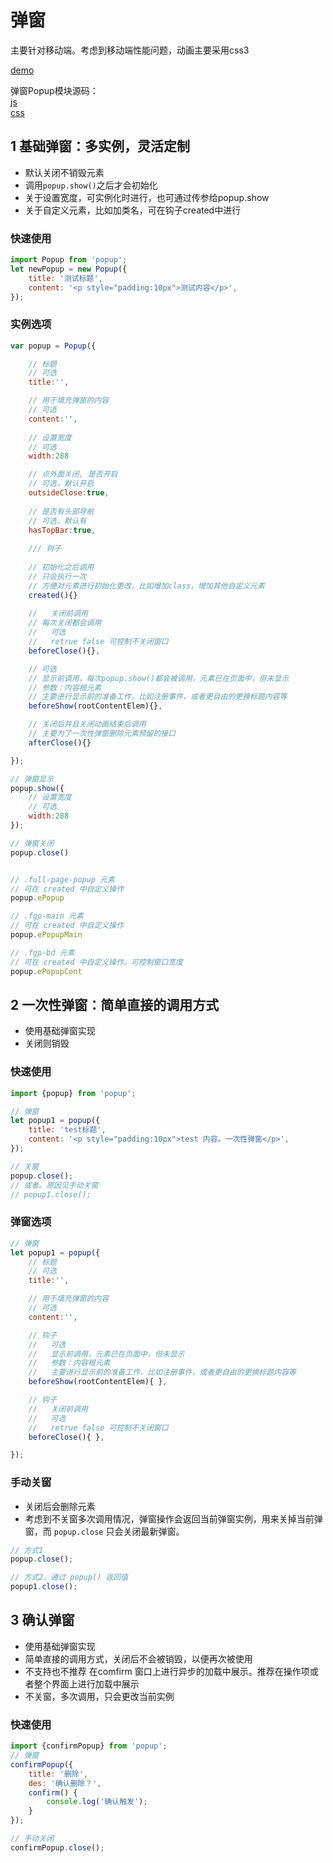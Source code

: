 

# 弹窗
主要针对移动端。考虑到移动端性能问题，动画主要采用css3  

[demo](http://cqlql.github.io/demo/20170217_弹窗/dist/index.html)  

弹窗Popup模块源码：  
[js](https://github.com/cqlql/cqlql.github.io/blob/master/js/modules/popup.js)  
[css](https://github.com/cqlql/cqlql.github.io/blob/master/js/modules/popup.js)



## 1 基础弹窗：多实例，灵活定制
- 默认关闭不销毁元素
- 调用`popup.show()`之后才会初始化
- 关于设置宽度，可实例化时进行，也可通过传参给popup.show
- 关于自定义元素，比如加类名，可在钩子created中进行


### 快速使用

``` javascript
import Popup from 'popup';
let newPopup = new Popup({
    title: '测试标题',
    content: '<p style="padding:10px">测试内容</p>',
});
```

### 实例选项
``` javascript
var popup = Popup({

    // 标题
    // 可选
    title:'',

    // 用于填充弹窗的内容
    // 可选
    content:'',
    
    // 设置宽度
    // 可选
    width:288

    // 点外面关闭, 是否开启
    // 可选，默认开启
    outsideClose:true,
    
    // 是否有头部导航
    // 可选，默认有
    hasTopBar:true,
    
    /// 钩子
    
    // 初始化之后调用
    // 只会执行一次
    // 方便对元素进行初始化更改，比如增加class，增加其他自定义元素
    created(){}
    
    //   关闭前调用
    // 每次关闭都会调用
    //   可选
    //   retrue false 可控制不关闭窗口
    beforeClose(){},

    // 可选
    // 显示前调用，每次popup.show()都会被调用，元素已在页面中，但未显示
    // 参数：内容根元素
    // 主要进行显示前的准备工作，比如注册事件，或者更自由的更换标题内容等
    beforeShow(rootContentElem){},

    // 关闭后并且关闭动画结束后调用
    // 主要为了一次性弹窗删除元素预留的接口
    afterClose(){}

});

// 弹窗显示
popup.show({
    // 设置宽度
    // 可选
    width:288
});

// 弹窗关闭
popup.close()


// .full-page-popup 元素
// 可在 created 中自定义操作
popup.ePopup

// .fgp-main 元素
// 可在 created 中自定义操作
popup.ePopupMain

// .fgp-bd 元素
// 可在 created 中自定义操作。可控制窗口宽度
popup.ePopupCont
```

## 2 一次性弹窗：简单直接的调用方式
- 使用基础弹窗实现  
- 关闭则销毁


### 快速使用
``` javascript
import {popup} from 'popup';

// 弹窗
let popup1 = popup({
    title: 'test标题',
    content: '<p style="padding:10px">test 内容。一次性弹窗</p>',
});

// 关窗
popup.close();
// 或者。原因见手动关窗
// popup1.close();
```

### 弹窗选项

``` javascript
// 弹窗
let popup1 = popup({
    // 标题
    // 可选
    title:'',

    // 用于填充弹窗的内容
    // 可选
    content:'',

    // 钩子
    //   可选
    //   显示前调用，元素已在页面中，但未显示
    //   参数：内容根元素
    //   主要进行显示前的准备工作，比如注册事件，或者更自由的更换标题内容等
    beforeShow(rootContentElem){ },

    // 钩子
    //   关闭前调用
    //   可选
    //   retrue false 可控制不关闭窗口
    beforeClose(){ },

});

```

### 手动关窗
- 关闭后会删除元素  
- 考虑到不关窗多次调用情况，弹窗操作会返回当前弹窗实例，用来关掉当前弹窗，而 `popup.close` 只会关闭最新弹窗。  

``` javascript
// 方式1
popup.close();

// 方式2。通过 popup() 返回值
popup1.close();
```

## 3 确认弹窗
- 使用基础弹窗实现  
- 简单直接的调用方式，关闭后不会被销毁，以便再次被使用  
- 不支持也不推荐 在comfirm 窗口上进行异步的加载中展示。推荐在操作项或者整个界面上进行加载中展示  
- 不关窗，多次调用，只会更改当前实例

### 快速使用
``` javascript
import {confirmPopup} from 'popup';
// 弹窗
confirmPopup({
    title: '删除',
    des: '确认删除？',
    confirm() {
        console.log('确认触发');
    }
});

// 手动关闭
confirmPopup.close();
```
